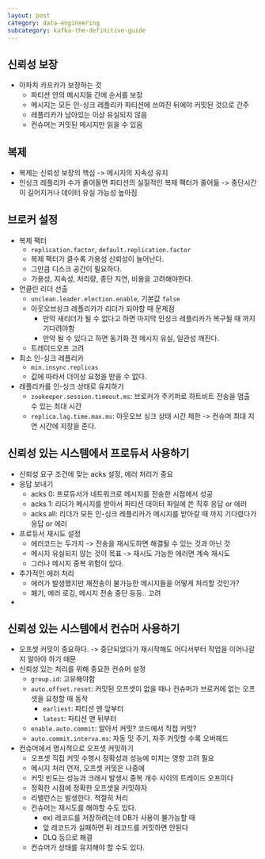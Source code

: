 ```yaml
---
layout: post
category: data-engineering
subcategory: kafka-the-definitive-guide
---
```

## 신뢰성 보장

- 아파치 카프카가 보장하는 것
    - 파티션 안의 메시지들 간에 순서를 보장
    - 메시지는 모든 인-싱크 레플리카 파티션에 쓰여진 뒤에야 커밋된 것으로 간주
    - 레플리카가 남아있는 이상 유실되지 않음
    - 컨슈머는 커밋된 메시지만 읽을 수 있음

## 복제

- 복제는 신뢰성 보장의 핵심 -> 메시지의 지속성 유지
- 인싱크 레플리카 수가 줄어들면 파티션의 실질적인 복제 팩터가 줄어듦 -> 중단시간이 길어지거나 데이터 유실 가능성 높아짐

## 브로커 설정

- 복제 팩터
    - `replication.factor`, `default.replication.factor`
    - 복제 팩터가 클수록 가용성 신뢰성이 늘어난다.
    - 그만큼 디스크 공간이 필요하다.
    - 가용성, 지속성, 처리량, 종단 지연, 비용을 고려해야한다.
- 언클린 리더 선출
    - `unclean.leader.election.enable`, 기본값 `false`
    - 아웃오브싱크 레플리카가 리더가 되야할 때 문제점
        - 만약 새리더가 될 수 없다고 하면 마지막 인싱크 레플리카가 복구될 때 까지 기다려야함
        - 만약 될 수 있다고 하면 동기화 전 메시지 유실, 일관성 깨진다.
    - 트레이드오프 고려
- 최소 인-싱크 레플리카
    - `min.insync.replicas`
    - 값에 따라서 더이상 요청을 받을 수 없다.
- 레플리카를 인-싱크 상태로 유지하기
    - `zookeeper.session.timeout.ms`: 브로커가 주키퍼로 하트비트 전송을 멈출 수 있는 최대 시간
    - `replica.lag.time.max.ms`: 아웃오브 싱크 상태 시간 제한 -> 컨슈머 최대 지연 시간에 지장을 준다.

## 신뢰성 있는 시스템에서 프로듀서 사용하기

- 신뢰성 요구 조건에 맞는 acks 설정, 에러 처리가 중요
- 응답 보내기
    - acks 0: 프로듀서가 네트워크로 메시지를 전송한 시점에서 성공
    - acks 1: 리더가 메시지를 받아서 파티션 데이터 파일에 쓴 직후 응답 or 에러
    - acks all: 리더가 모든 인-싱크 레플리카가 메시지를 받아갈 때 까지 기다렸다가 응답 or 에러
- 프로듀서 재시도 설정
    - 에러코드는 두가지 -> 전송을 재시도하면 해결될 수 있는 것과 아닌 것
    - 메시지 유실되지 않는 것이 목표 -> 재시도 가능한 에러면 계속 재시도
    - 그러나 메시지 중복 위험이 있다.
- 추가적인 에러 처리
    - 에러가 발생했지만 재전송이 불가능한 메시지들을 어떻게 처리할 것인가?
    - 폐기, 에러 로깅, 메시지 전송 중단 등등.. 고려
-
## 신뢰성 있는 시스템에서 컨슈머 사용하기

- 오프셋 커밋이 중요하다. -> 중단되었다가 재시작해도 어디서부터 작업을 이어나갈지 알아야 하기 때문
- 신뢰성 있는 처리를 위해 중요한 컨슈머 설정
    - `group.id`: 고유해야함
    - `auto.offset.reset`: 커밋된 오프셋이 없을 때나 컨슈머가 브로커에 없는 오프셋을 요청할 때 동작
        - `earliest`: 파티션 맨 앞부터
        - `latest`: 파티션 맨 뒤부터
    - `enable.auto.commit`: 알아서 커밋? 코드에서 직접 커밋?
    -  `auto.commit.interva.ms`: 자동 밋 주기, 자주 커밋할 수록 오버헤드
- 컨슈머에서 명시적으로 오프셋 커밋하기
    - 오프셋 직접 커밋 수행시 정확성과 성능에 미치는 영향 고려 필요
    - 메시지 처리 먼저, 오프셋 커밋은 나중에
    - 커밋 빈도는 성능과 크래시 발생시 중복 개수 사이의 트레이드 오프이다
    - 정확한 시점에 정확한 오프셋을 커밋하자
    - 리밸런스는 발생한다. 적절히 처리
    - 컨슈머는 재시도를 해야할 수도 있다.
        - ex) 레코드를 저장하려는데 DB가 사용이 불가능할 때
        - 앞 레코드가 실패하면 뒤 레코드를 커밋하면 안된다
        - DLQ 등으로 해결
    - 컨슈머가 상태를 유지해야 할 수도 있다.